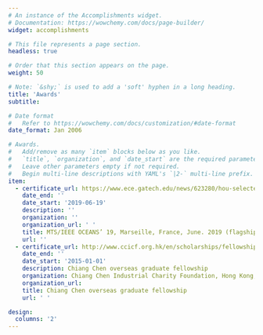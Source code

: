 ```yaml
---
# An instance of the Accomplishments widget.
# Documentation: https://wowchemy.com/docs/page-builder/
widget: accomplishments

# This file represents a page section.
headless: true

# Order that this section appears on the page.
weight: 50

# Note: `&shy;` is used to add a 'soft' hyphen in a long heading.
title: 'Awards'
subtitle:

# Date format
#   Refer to https://wowchemy.com/docs/customization/#date-format
date_format: Jan 2006

# Awards.
#   Add/remove as many `item` blocks below as you like.
#   `title`, `organization`, and `date_start` are the required parameters.
#   Leave other parameters empty if not required.
#   Begin multi-line descriptions with YAML's `|2-` multi-line prefix.
item:
  - certificate_url: https://www.ece.gatech.edu/news/623280/hou-selected-mtsieee-oceans-best-poster-award}{Best student paper/poster award
    date_end: ''
    date_start: '2019-06-19'
    description: ''
    organization: ''
    organization_url: ' '
    title: MTS/IEEE OCEANS’ 19, Marseille, France, June. 2019 (flagship conference in ocean engineering).
    url: ''
  - certificate_url: http://www.ccicf.org.hk/en/scholarships/fellowship_b_04/
    date_end: ''
    date_start: '2015-01-01'
    description: Chiang Chen overseas graduate fellowship 
    organization: Chiang Chen Industrial Charity Foundation, Hong Kong, China
    organization_url: 
    title: Chiang Chen overseas graduate fellowship
    url: ' '

design:
  columns: '2'
---
```

